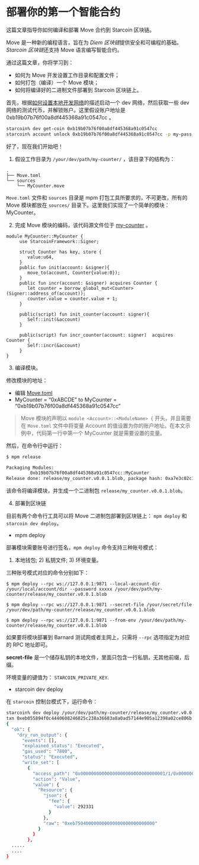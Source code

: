 # 部署你的第一个智能合约

这篇文章指导你如何编译和部署 Move 合约到 Starcoin 区块链。

Move 是一种新的编程语言，旨在为 *Diem 区块链*提供安全和可编程的基础。*Starcoin 区块链*还支持 Move 语言编写智能合约。

通过这篇文章，你将学习到：

- 如何为 Move 开发设置工作目录和配置文件；
- 如何打包（编译）一个 Move 模块；
- 如何将编译好的二进制文件部署到 Starcoin 区块链上。

首先，根据[如何设置本地开发网络](../02-getting-started/02-setup/03-dev-network.md)的描述启动一个 dev 网络，然后获取一些 dev 网络的测试代币，并解锁账户。这里假设账户地址是 0xb19b07b76f00a8df445368a91c0547cc 。

```bash
starcoin% dev get-coin 0xb19b07b76f00a8df445368a91c0547cc
starcoin% account unlock 0xb19b07b76f00a8df445368a91c0547cc -p my-pass
```

好了，现在我们开始吧！

1. 假设工作目录为 `/your/dev/path/my-counter/` ，该目录下的结构为：

```
.
├── Move.toml
└── sources
    └── MyCounter.move
```

`Move.toml` 文件和 `sources` 目录是 mpm 打包工具所要求的，不可更改，所有的 Move 模块都放在 `sources/` 目录下。这里我们实现了一个简单的模块：MyCounter。

2. 完成 Move 模块的编码，该代码源文件位于 [my-counter](https://github.com/starcoinorg/starcoin-cookbook/blob/main/examples/my-counter/sources/MyCounter.move) 。

```
module MyCounter::MyCounter {
     use StarcoinFramework::Signer;

     struct Counter has key, store {
        value:u64,
     }
     public fun init(account: &signer){
        move_to(account, Counter{value:0});
     }
     public fun incr(account: &signer) acquires Counter {
        let counter = borrow_global_mut<Counter>(Signer::address_of(account));
        counter.value = counter.value + 1;
     }

     public(script) fun init_counter(account: signer){
        Self::init(&account)
     }

     public(script) fun incr_counter(account: signer)  acquires Counter {
        Self::incr(&account)
     }
}
```

3. 编译模块。

修改模块的地址：

- 编辑 [Move.toml](https://github.com/starcoinorg/starcoin-cookbook/blob/main/examples/my-counter/Move.toml)
- MyCounter = “0xABCDE” to MyCounter = “0xb19b07b76f00a8df445368a91c0547cc”

> Move 模块的声明以 `module <Account>::<ModuleName> {` 开头，并且需要在 `Move.toml` 文件中将变量 Account 的值设置为你的账户地址。在本文示例中，代码第一行中第一个 MyCounter 就是需要设置的变量。

然后，在命令行中运行：

```bash
$ mpm release

Packaging Modules:
         0xb19b07b76f00a8df445368a91c0547cc::MyCounter
Release done: release/my_counter.v0.0.1.blob, package hash: 0xa7e3c02c102c85708c6fa8c9f84064d09cf530b9581278aa92568d67131c3b6d
```

该命令将编译模块，并生成一个二进制包 `release/my_counter.v0.0.1.blob`。

4. 部署到区块链

目前有两个命令行工具可以将 Move 二进制包部署到区块链上：
`mpm deploy` 和 `starcoin dev deploy`。

- mpm deploy

部署模块需要账号进行签名，`mpm deploy` 命令支持三种账号模式：
1) 本地钱包; 2) 私钥文件; 3) 环境变量。

三种账号模式对应的命令分别如下：

```
$ mpm deploy --rpc ws://127.0.0.1:9871 --local-account-dir /your/local/account/dir --password xxxxx /your/dev/path/my-counter/release/my_counter.v0.0.1.blob

$ mpm deploy --rpc ws://127.0.0.1:9871 --secret-file /your/secret/file /your/dev/path/my-counter/release/my_counter.v0.0.1.blob

$ mpm deploy --rpc ws://127.0.0.1:9871 --from-env /your/dev/path/my-counter/release/my_counter.v0.0.1.blob
```

如果要将模块部署到 Barnard 测试网或者主网上，只需将 `--rpc` 选项指定为对应的 RPC 地址即可。

**secret-file** 是一个储存私钥的本地文件，里面只包含一行私钥，无其他前缀，后缀。

环境变量的键值为： `STARCOIN_PRIVATE_KEY`.

- starcoin dev deploy 

在 `starcoin` 控制台模式下，运行命令：

```bash
starcoin% dev deploy /your/dev/path/my-counter/release/my_counter.v0.0.1.blob -s 0xb19b07b76f00a8df445368a91c0547cc -b
txn 0xeb055894f0c4440608246825c238a36683a8a0ad57144e905a12398a02ce806b submitted.
{
  "ok": {
    "dry_run_output": {
      "events": [],
      "explained_status": "Executed",
      "gas_used": "7800",
      "status": "Executed",
      "write_set": [
        {
          "access_path": "0x00000000000000000000000000000001/1/0x00000000000000000000000000000001::TransactionFee::TransactionFee<0x00000000000000000000000000000001::STC::STC>",
          "action": "Value",
          "value": {
            "Resource": {
              "json": {
                "fee": {
                  "value": 292331
                }
              },
              "raw": "0xeb750400000000000000000000000000"
            }
          }
        },
  .....
  ....
}
```
